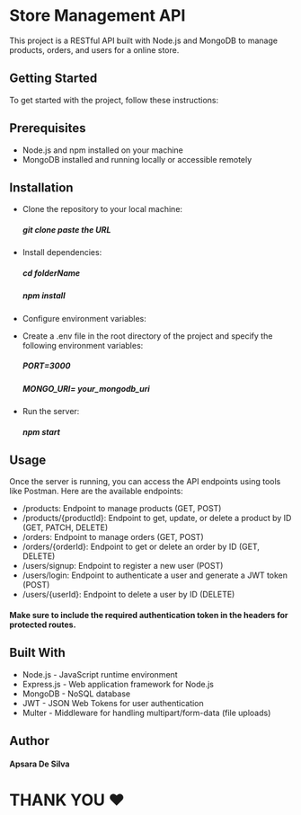 # Store Management API
This project is a RESTful API built with Node.js and MongoDB to manage products, orders, and users for a online store.

## Getting Started
To get started with the project, follow these instructions:

## Prerequisites
- Node.js and npm installed on your machine
- MongoDB installed and running locally or accessible remotely

## Installation
- Clone the repository to your local machine:
  ##### git clone paste the URL
- Install dependencies:
  ##### cd folderName
  ##### npm install

- Configure environment variables:
- Create a .env file in the root directory of the project and specify the following environment variables:
  ##### PORT=3000
  ##### MONGO_URI= your_mongodb_uri
  
- Run the server:
  ##### npm start

## Usage
Once the server is running, you can access the API endpoints using tools like Postman. Here are the available endpoints:

- /products: Endpoint to manage products (GET, POST)
- /products/{productId}: Endpoint to get, update, or delete a product by ID (GET, PATCH, DELETE)
- /orders: Endpoint to manage orders (GET, POST)
- /orders/{orderId}: Endpoint to get or delete an order by ID (GET, DELETE)
- /users/signup: Endpoint to register a new user (POST)
- /users/login: Endpoint to authenticate a user and generate a JWT token (POST)
- /users/{userId}: Endpoint to delete a user by ID (DELETE)

#### Make sure to include the required authentication token in the headers for protected routes.

## Built With
- Node.js - JavaScript runtime environment
- Express.js - Web application framework for Node.js
- MongoDB - NoSQL database
- JWT - JSON Web Tokens for user authentication
- Multer - Middleware for handling multipart/form-data (file uploads)

## Author
#### Apsara De Silva


# THANK YOU ❤️
